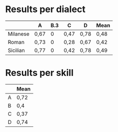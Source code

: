 # Results per dialect		

|           | A    | B.3 | C    | D    | Mean |
|-----------|------|-----|------|------|------|
| Milanese  | 0,67 | 0   | 0,47 | 0,78 | 0,48 |
| Roman     | 0,73 | 0   | 0,28 | 0,67 | 0,42 |
| Sicilian  | 0,77 | 0   | 0,42 | 0,78 | 0,49 |

# Results per skill

|     | Mean |
|-----|------|
| A   | 0,72 |
| B   | 0,4  |
| C   | 0,37 |
| D   | 0,74 |
